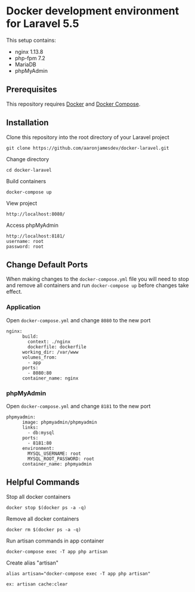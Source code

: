 # Docker development environment for Laravel 5.5 

This setup contains:

- nginx 1.13.8
- php-fpm 7.2
- MariaDB
- phpMyAdmin

## Prerequisites
This repository requires [Docker](https://docs.docker.com/) and [Docker Compose](https://docs.docker.com/compose/).


## Installation

Clone this repository into the root directory of your Laravel project 
```
git clone https://github.com/aaronjamesdev/docker-laravel.git
```

Change directory
```
cd docker-laravel
```

Build containers
```
docker-compose up
```

View project
```
http://localhost:8080/
```

Access phpMyAdmin
```
http://localhost:8181/
username: root
password: root
```

## Change Default Ports

When making changes to the `docker-compose.yml` file you will need to stop and remove all containers and run `docker-compose up` before changes take effect.

### Application

Open `docker-compose.yml` and change `8080` to the new port
```
nginx:
      build:
        context: ./nginx
        dockerfile: dockerfile
      working_dir: /var/www
      volumes_from:
        - app
      ports:
        - 8080:80
      container_name: nginx
```

### phpMyAdmin

Open `docker-compose.yml` and change `8181` to the new port
```
phpmyadmin:
      image: phpmyadmin/phpmyadmin
      links:
        - db:mysql
      ports:
        - 8181:80
      environment:
        MYSQL_USERNAME: root
        MYSQL_ROOT_PASSWORD: root
      container_name: phpmyadmin
```

## Helpful Commands

Stop all docker containers
```
docker stop $(docker ps -a -q)
```

Remove all docker containers
```
docker rm $(docker ps -a -q)
```

Run artisan commands in app container
```
docker-compose exec -T app php artisan
```

Create alias "artisan"
```
alias artisan="docker-compose exec -T app php artisan"

ex: artisan cache:clear
```
